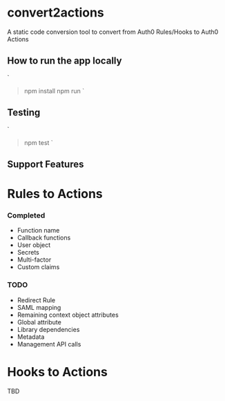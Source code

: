# convert2actions

A static code conversion tool to convert from Auth0 Rules/Hooks to Auth0 Actions 

## How to run the app locally

`
> npm install
> npm run
`

## Testing 

`
> npm test
`

## Support Features

# Rules to Actions

### Completed 
* Function name
* Callback functions
* User object
* Secrets
* Multi-factor
* Custom claims


### TODO
* Redirect Rule
* SAML mapping
* Remaining context object attributes
* Global attribute
* Library dependencies
* Metadata
* Management API calls

# Hooks to Actions
TBD



